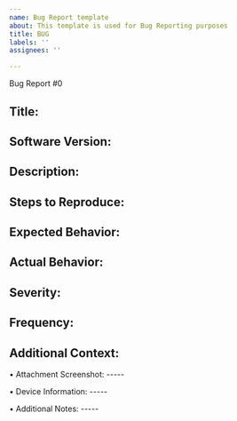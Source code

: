 ```yaml
---
name: Bug Report template
about: This template is used for Bug Reporting purposes
title: BUG
labels: ''
assignees: ''

---
```


Bug Report #0

Title: 
-----

Software Version:
-----

Description:
-----

Steps to Reproduce:
-----

Expected Behavior:
-----

Actual Behavior:
-----

Severity:
-----

Frequency:
-----

Additional Context:
-----

•	Attachment Screenshot:  -----
 
•	Device Information:  -----

•	Additional Notes: -----

